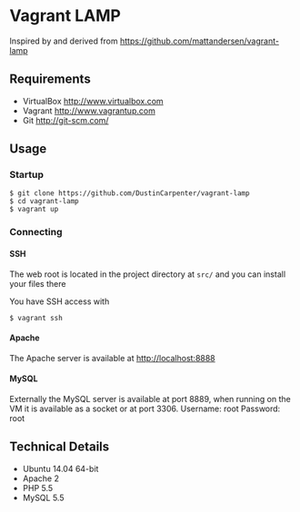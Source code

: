 Vagrant LAMP
============
Inspired by and derived from <https://github.com/mattandersen/vagrant-lamp>

Requirements
------------
* VirtualBox <http://www.virtualbox.com>
* Vagrant <http://www.vagrantup.com>
* Git <http://git-scm.com/>

Usage
-----

### Startup
	$ git clone https://github.com/DustinCarpenter/vagrant-lamp
	$ cd vagrant-lamp
	$ vagrant up

### Connecting

#### SSH
The web root is located in the project directory at `src/` and you can install your files there

You have SSH access with

	$ vagrant ssh

#### Apache
The Apache server is available at <http://localhost:8888>

#### MySQL
Externally the MySQL server is available at port 8889, when running on the VM it is available as a socket or at port 3306.
Username: root
Password: root

Technical Details
-----------------
* Ubuntu 14.04 64-bit
* Apache 2
* PHP 5.5
* MySQL 5.5